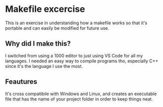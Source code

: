 # Makefile excercise

This is an exercise in understanding how a makefile works so that it's portable and can easily be modified for future use.

## Why did I make this?

I switched from using a 1000 editor to just using VS Code for all my languages. I needed an easy way to compile programs tho, especially C++ since it's the language I use the most.

## Feautures

It's cross compatibile with Windows and Linux, and creates an executable file that has the name of your project folder in order to keep things neat.